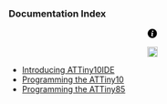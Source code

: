 ### Documentation Index

<p align="center"><img src="data:image/png;base64,iVBORw0KGgoAAAANSUhEUgAAABIAAAASCAYAAABWzo5XAAAABGdBTUEAALGPC/xhBQAAACBjSFJNAAB6JgAAgIQAAPoAAACA6AAAdTAAAOpgAAA6mAAAF3CculE8AAAACXBIWXMAAA7EAAAOxAGVKw4bAAABWWlUWHRYTUw6Y29tLmFkb2JlLnhtcAAAAAAAPHg6eG1wbWV0YSB4bWxuczp4PSJhZG9iZTpuczptZXRhLyIgeDp4bXB0az0iWE1QIENvcmUgNS40LjAiPgogICA8cmRmOlJERiB4bWxuczpyZGY9Imh0dHA6Ly93d3cudzMub3JnLzE5OTkvMDIvMjItcmRmLXN5bnRheC1ucyMiPgogICAgICA8cmRmOkRlc2NyaXB0aW9uIHJkZjphYm91dD0iIgogICAgICAgICAgICB4bWxuczp0aWZmPSJodHRwOi8vbnMuYWRvYmUuY29tL3RpZmYvMS4wLyI%2BCiAgICAgICAgIDx0aWZmOk9yaWVudGF0aW9uPjE8L3RpZmY6T3JpZW50YXRpb24%2BCiAgICAgIDwvcmRmOkRlc2NyaXB0aW9uPgogICA8L3JkZjpSREY%2BCjwveDp4bXBtZXRhPgpMwidZAAAB10lEQVQ4EYWTPU%2BUQRRGd0USKUCECgorCI3GROQnUNhb0BBKEmJnguEfUNAZf4GJrbGW8FWRUAImFqhAJEBICEaNn8g5786zWZaCJzl759659868M7P12mXdwD0voU7sEPSU2An2E0StuYlV1gnVDc9gBQ7gB3yFHXgLTyBKTfxaAqNENuD/Nbxmvg9UapuDhwSPwCb/4A/4mfqf4RfEN7YE7l41mxnITn4ztsBmFizALZgtvjFztC%2BhUjpN4z0CG9yEehljqjP6iT3VKUrdFP5Ygt7OKriCn6Nt/YRv%2BNtw1jb3t/juuPq2YawoV7KRO9qC5zAJHyDPwDllnroPdQtNuAMqSY6N98MbeApehPnuViW3l3FvJjzYyAS3fRfGS3AQa2OVBg2v0fjcRr7Y4xLNdo2rdw1THWgXYxdMo%2BS60zMLPsImqByyca94zSB63DCXmmSxdefivCqJXn3OwCvfK3EX2oXswhxrv4CvvNbhD3oPI%2BANpJGP0L/BIVj0AAbA83NBNQeLUG2o%2BsGxaBlcVfKy47uAxJ9nHOXcmp/ozbyA75CCdrvP3AxEVZNmJ6LuLJ/ls5%2BAe%2BA7cXferAfrmeyBst6Frshmrc0d%2B1hvt2W259UuAMkXiKVUUGsnAAAAAElFTkSuQmCC" width="18" height="18" flatten="1"></p>

<p align="center"><img src="images/info.png" width="18" height="18"></p>


+ [Introducing ATTiny10IDE](file://ideintro.md)
+ [Programming the ATTiny10](file://tiny10intro.md)
+ [Programming the ATTiny85](file://tiny85intro.md)
